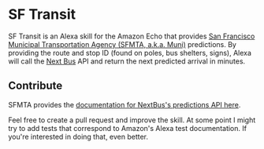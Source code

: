 # SF Transit

SF Transit is an Alexa skill for the Amazon Echo that provides [San Francisco Municipal Transportation Agency (SFMTA, a.k.a. Muni)](https://www.sfmta.com/) predictions. By providing the route and stop ID (found on poles, bus shelters, signs), Alexa will call the [Next Bus](https://www.nextbus.com/) API and return the next predicted arrival in minutes.

## Contribute

SFMTA provides the [documentation for NextBus's predictions API here](https://www.sfmta.com/getting-around/transit/schedules-trip-planners/accessing-nextmuni-vehicle-prediction-data).

Feel free to create a pull request and improve the skill. At some point I might try to add tests that correspond to Amazon's Alexa test documentation. If you're interested in doing that, even better.
